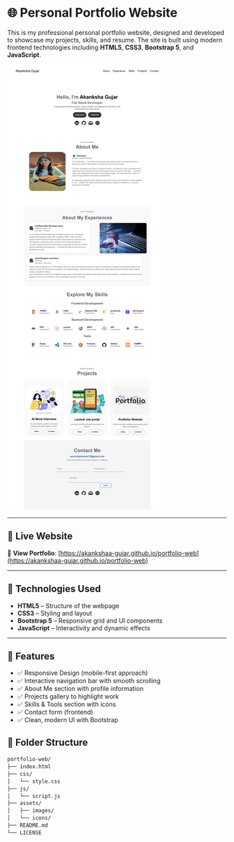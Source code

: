 # 🌐 Personal Portfolio Website

This is my professional personal portfolio website, designed and developed to showcase my projects, skills, and resume. The site is built using modern frontend technologies including **HTML5**, **CSS3**, **Bootstrap 5**, and **JavaScript**.

![Portfolio Preview](assets/My-Portfolio-full%20preview.png) <!-- Replace with actual path if image exists -->

----

## 🚀 Live Website

🔗 **View Portfolio**: [https://akankshaa-gujar.github.io/portfolio-web](https://akankshaa-gujar.github.io/portfolio-web)

---

## 📌 Technologies Used

- **HTML5** – Structure of the webpage
- **CSS3** – Styling and layout
- **Bootstrap 5** – Responsive grid and UI components
- **JavaScript** – Interactivity and dynamic effects

---

## 📁 Features

- ✅ Responsive Design (mobile-first approach)
- ✅ Interactive navigation bar with smooth scrolling
- ✅ About Me section with profile information
- ✅ Projects gallery to highlight work
- ✅ Skills & Tools section with icons
- ✅ Contact form (frontend)
- ✅ Clean, modern UI with Bootstrap


## 📂 Folder Structure

```bash
portfolio-web/
├── index.html
├── css/
│   └── style.css
├── js/
│   └── script.js
├── assets/
│   ├── images/
│   └── icons/
├── README.md
└── LICENSE
